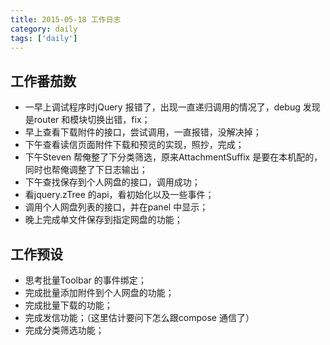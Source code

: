 ```yaml
---
title: 2015-05-18 工作日志
category: daily
tags: ['daily']
---
```


## 工作番茄数
- 一早上调试程序时jQuery 报错了，出现一直递归调用的情况了，debug 发现是router 和模块切换出错，fix；
- 早上查看下载附件的接口，尝试调用，一直报错，没解决掉；
- 下午查看读信页面附件下载和预览的实现，照抄，完成；
- 下午Steven 帮俺整了下分类筛选，原来AttachmentSuffix 是要在本机配的，同时也帮俺调整了下日志输出；
- 下午查找保存到个人网盘的接口，调用成功；
- 看jquery.zTree 的api，看初始化以及一些事件；
- 调用个人网盘列表的接口，并在panel 中显示；
- 晚上完成单文件保存到指定网盘的功能；

## 工作预设
- 思考批量Toolbar 的事件绑定；
- 完成批量添加附件到个人网盘的功能；
- 完成批量下载的功能；
- 完成发信功能；（这里估计要问下怎么跟compose 通信了）
- 完成分类筛选功能；